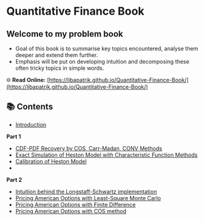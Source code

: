 # Quantitative Finance Book
## Welcome to my problem book

- Goal of this book is to summarise key topics encountered, analyse them deeper and extend them further.
- Emphasis will be put on developing intuition and decomposing these often tricky topics in simple words. 

 🌐 **Read Online:** [https://libapatrik.github.io/Quantitative-Finance-Book/](https://libapatrik.github.io/Quantitative-Finance-Book/)

## 📚 Contents
- [Introduction](https://libapatrik.github.io/Quantitative-Finance-Book/intro.html)
  
**Part 1**
- [CDF-PDF Recovery by COS, Carr-Madan, CONV Methods](https://libapatrik.github.io/Quantitative-Finance-Book/cpdf_recovery.html)
- [Exact Simulation of Heston Model with Characteristic Function Methods](https://libapatrik.github.io/Quantitative-Finance-Book/HestonModelExact6.html)
- [Calibration of Heston Model](https://libapatrik.github.io/Quantitative-Finance-Book/QN_calibHeston.html)
- 

**Part 2**
- [Intuition behind the Longstaff-Schwartz implementation](https://libapatrik.github.io/Quantitative-Finance-Book/LongSchAlgo.html)
- [Pricing American Options with Least-Square Monte Carlo](https://libapatrik.github.io/Quantitative-Finance-Book/LSMC.html)
- [Pricing American Options with Finite Difference](https://libapatrik.github.io/Quantitative-Finance-Book/FD.html)
- [Pricing American Options with COS method](https://libapatrik.github.io/Quantitative-Finance-Book/COS_AMpricer.html)
